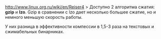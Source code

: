 <http://www.linux.org.ru/wiki/en/Reiser4> \> Доступно 2 алгоритма
сжатия: **gzip** и **lzo**. Gzip в сравнении с lzo дает несколько
большее сжатие, но и немного меньшую скорость работы.

У них разница в эффективности компессии в 1,5-3 раза на текстовых и
сжимабельных бинарниках.